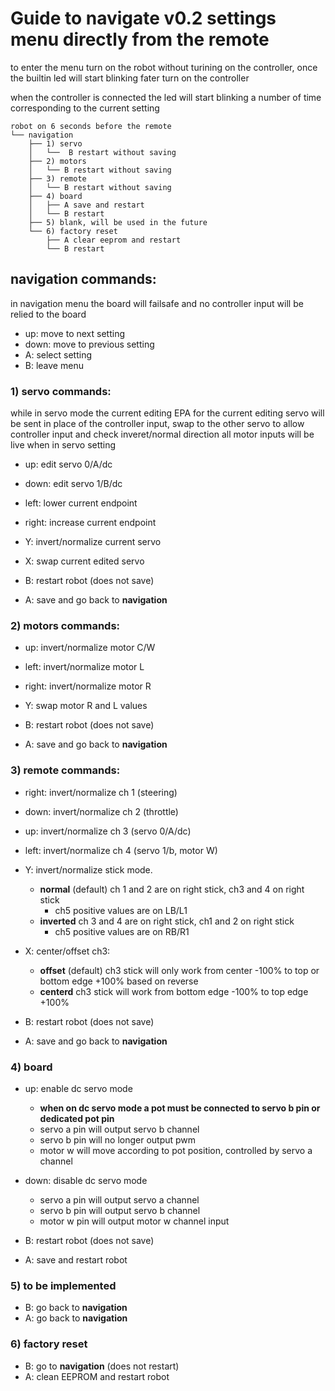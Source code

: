 # Guide to navigate v0.2 settings menu directly from the remote

to enter the menu turn on the robot without turining on the controller, once the builtin led will start blinking fater turn on the controller 

when the controller is connected the led will start blinking a number of time corresponding to the current setting

```
robot on 6 seconds before the remote
└── navigation
    ├── 1) servo
    │   └──  B restart without saving
    ├── 2) motors
    │   └── B restart without saving
    ├── 3) remote
    │   └── B restart without saving
    ├── 4) board
    │   ├── A save and restart
    │   └── B restart
    ├── 5) blank, will be used in the future
    └── 6) factory reset
        ├── A clear eeprom and restart
        └── B restart
```

## navigation commands: 
in navigation menu the board will failsafe and no controller input will be relied to the board
- up: move to next setting
- down: move to previous setting
- A: select setting
- B: leave menu

### 1) servo commands: 
while in servo mode the current editing EPA for the current editing servo will be sent in place of the controller input, swap to the other servo to allow controller input and check inveret/normal direction 
all motor inputs will be live when in servo setting

- up: edit servo 0/A/dc
- down: edit servo 1/B/dc
- left: lower current endpoint
- right: increase current endpoint
- Y: invert/normalize current servo
- X: swap current edited servo

- B: restart robot (does not save)
- A: save and go back to **navigation**

### 2) motors commands:
- up: invert/normalize motor C/W
- left: invert/normalize motor L
- right: invert/normalize motor R
- Y: swap motor R and L values

- B: restart robot (does not save)
- A: save and go back to **navigation**

### 3) remote commands:

- right: invert/normalize ch 1 (steering)
- down: invert/normalize ch 2 (throttle)
- up: invert/normalize ch 3 (servo 0/A/dc)
- left: invert/normalize ch 4 (servo 1/b, motor W)
- Y: invert/normalize stick mode.  
    - **normal** (default) ch 1 and 2 are on right stick, ch3 and 4 on right stick  
        - ch5 positive values are on LB/L1
    - **inverted** ch 3 and 4 are on right stick, ch1 and 2 on right stick
        - ch5 positive values are on RB/R1  
- X: center/offset ch3:
    - **offset** (default) ch3 stick will only work from center -100% to top or bottom edge +100% based on reverse
    - **centerd** ch3 stick will work from bottom edge -100% to top edge +100%  

- B: restart robot (does not save)
- A: save and go back to **navigation**

### 4) board
- up: enable dc servo mode
    - **when on dc servo mode a pot must be connected to servo b pin or dedicated pot pin**
    - servo a pin will output servo b channel
    - servo b pin will no longer output pwm
    - motor w will move according to pot position, controlled by servo a channel    
- down: disable dc servo mode
    - servo a pin will output servo a channel
    - servo b pin will output servo b channel
    - motor w pin will output motor w channel input

- B: restart robot (does not save)
- A: save and restart robot

### 5) to be implemented

- B: go back to **navigation**
- A: go back to **navigation**

### 6) factory reset

- B: go to **navigation** (does not restart)
- A: clean EEPROM and restart robot
